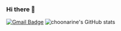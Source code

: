 ### Hi there 👋
[![Gmail Badge](https://img.shields.io/badge/Gmail-D14836?style=for-the-badge&logo=gmail&logoColor=white&link=mailto:choonarine@gmail.com)](mailto:choonarine@gmail.com)
![choonarine's GitHub stats](https://github-readme-stats.vercel.app/api?username=choonarine&show_icons=true&theme=dark)
